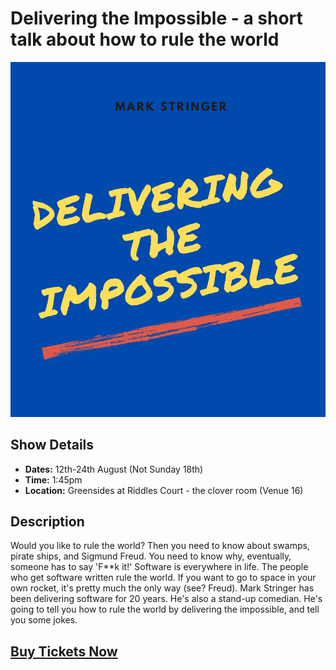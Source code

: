 # Delivering the Impossible - a short talk about how to rule the world

![Delivering the Impossible](WebsiteImage.png)

## Show Details
- **Dates:** 12th-24th August (Not Sunday 18th)
- **Time:** 1:45pm
- **Location:** Greensides at Riddles Court - the clover room (Venue 16)

## Description
Would you like to rule the world? Then you need to know about swamps, pirate ships, and Sigmund Freud. You need to know why, eventually, someone has to say 'F**k it!' Software is everywhere in life. The people who get software written rule the world. If you want to go to space in your own rocket, it's pretty much the only way (see? Freud). Mark Stringer has been delivering software for 20 years. He's also a stand-up comedian. He's going to tell you how to rule the world by delivering the impossible, and tell you some jokes.

## [Buy Tickets Now](https://tickets.edfringe.com/whats-on/delivering-the-impossible)
